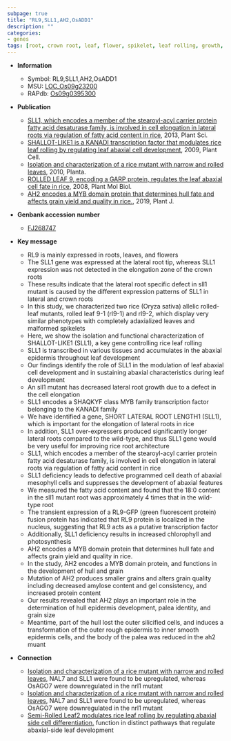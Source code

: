 ```yaml
---
subpage: true
title: "RL9,SLL1,AH2,OsADD1"
description: ""
categories:
- genes
tags: [root, crown root, leaf, flower, spikelet, leaf rolling, growth, transcription factor, lateral root, cell death, photosynthesis, architecture, crown, cell elongation, leaf development, root architecture, grain, development, grain yield, yield, grain size, palea, quality, epidermis, grain quality]
---
```


* **Information**  
    + Symbol: RL9,SLL1,AH2,OsADD1  
    + MSU: [LOC_Os09g23200](http://rice.plantbiology.msu.edu/cgi-bin/ORF_infopage.cgi?orf=LOC_Os09g23200)  
    + RAPdb: [Os09g0395300](http://rapdb.dna.affrc.go.jp/viewer/gbrowse_details/irgsp1?name=Os09g0395300)  

* **Publication**  
    + [SLL1, which encodes a member of the stearoyl-acyl carrier protein fatty acid desaturase family, is involved in cell elongation in lateral roots via regulation of fatty acid content in rice](http://www.ncbi.nlm.nih.gov/pubmed?term=SLL1,+which+encodes+a+member+of+the+stearoyl-acyl+carrier+protein+fatty+acid+desaturase+family,+is+involved+in+cell+elongation+in+lateral+roots+via+regulation+of+fatty+acid+content+in+rice%5BTitle%5D), 2013, Plant Sci.
    + [SHALLOT-LIKE1 is a KANADI transcription factor that modulates rice leaf rolling by regulating leaf abaxial cell development](http://www.ncbi.nlm.nih.gov/pubmed?term=SHALLOT-LIKE1+is+a+KANADI+transcription+factor+that+modulates+rice+leaf+rolling+by+regulating+leaf+abaxial+cell+development%5BTitle%5D), 2009, Plant Cell.
    + [Isolation and characterization of a rice mutant with narrow and rolled leaves](http://www.ncbi.nlm.nih.gov/pubmed?term=Isolation+and+characterization+of+a+rice+mutant+with+narrow+and+rolled+leaves%5BTitle%5D), 2010, Planta.
    + [ROLLED LEAF 9, encoding a GARP protein, regulates the leaf abaxial cell fate in rice](http://www.ncbi.nlm.nih.gov/pubmed?term=ROLLED+LEAF+9,+encoding+a+GARP+protein,+regulates+the+leaf+abaxial+cell+fate+in+rice%5BTitle%5D), 2008, Plant Mol Biol.
    + [AH2 encodes a MYB domain protein that determines hull fate and affects grain yield and quality in rice.](http://www.ncbi.nlm.nih.gov/pubmed?term=AH2+encodes+a+MYB+domain+protein+that+determines+hull+fate+and+affects+grain+yield+and+quality+in+rice.%5BTitle%5D), 2019, Plant J.

* **Genbank accession number**  
    + [FJ268747](http://www.ncbi.nlm.nih.gov/nuccore/FJ268747)

* **Key message**  
    + RL9 is mainly expressed in roots, leaves, and flowers
    + The SLL1 gene was expressed at the lateral root tip, whereas SLL1 expression was not detected in the elongation zone of the crown roots
    + These results indicate that the lateral root specific defect in sll1 mutant is caused by the different expression patterns of SLL1 in lateral and crown roots
    + In this study, we characterized two rice (Oryza sativa) allelic rolled-leaf mutants, rolled leaf 9-1 (rl9-1) and rl9-2, which display very similar phenotypes with completely adaxialized leaves and malformed spikelets
    + Here, we show the isolation and functional characterization of SHALLOT-LIKE1 (SLL1), a key gene controlling rice leaf rolling
    + SLL1 is transcribed in various tissues and accumulates in the abaxial epidermis throughout leaf development
    + Our findings identify the role of SLL1 in the modulation of leaf abaxial cell development and in sustaining abaxial characteristics during leaf development
    + An sll1 mutant has decreased lateral root growth due to a defect in the cell elongation
    + SLL1 encodes a SHAQKYF class MYB family transcription factor belonging to the KANADI family
    + We have identified a gene, SHORT LATERAL ROOT LENGTH1 (SLL1), which is important for the elongation of lateral roots in rice
    + In addition, SLL1 over-expressers produced significantly longer lateral roots compared to the wild-type, and thus SLL1 gene would be very useful for improving rice root architecture
    + SLL1, which encodes a member of the stearoyl-acyl carrier protein fatty acid desaturase family, is involved in cell elongation in lateral roots via regulation of fatty acid content in rice
    + SLL1 deficiency leads to defective programmed cell death of abaxial mesophyll cells and suppresses the development of abaxial features
    + We measured the fatty acid content and found that the 18:0 content in the sll1 mutant root was approximately 4 times that in the wild-type root
    + The transient expression of a RL9-GFP (green fluorescent protein) fusion protein has indicated that RL9 protein is localized in the nucleus, suggesting that RL9 acts as a putative transcription factor
    + Additionally, SLL1 deficiency results in increased chlorophyll and photosynthesis
    + AH2 encodes a MYB domain protein that determines hull fate and affects grain yield and quality in rice.
    + In the study, AH2 encodes a MYB domain protein, and functions in the development of hull and grain
    + Mutation of AH2 produces smaller grains and alters grain quality including decreased amylose content and gel consistency, and increased protein content
    + Our results revealed that AH2 plays an important role in the determination of hull epidermis development, palea identity, and grain size
    + Meantime, part of the hull lost the outer silicified cells, and induces a transformation of the outer rough epidermis to inner smooth epidermis cells, and the body of the palea was reduced in the ah2 muant

* **Connection**  
    + [Isolation and characterization of a rice mutant with narrow and rolled leaves](http://www.ncbi.nlm.nih.gov/pubmed?term=Isolation+and+characterization+of+a+rice+mutant+with+narrow+and+rolled+leaves%5BTitle%5D), NAL7 and SLL1 were found to be upregulated, whereas OsAGO7 were downregulated in the nrl1 mutant
    + [Isolation and characterization of a rice mutant with narrow and rolled leaves](http://www.ncbi.nlm.nih.gov/pubmed?term=Isolation+and+characterization+of+a+rice+mutant+with+narrow+and+rolled+leaves%5BTitle%5D), NAL7 and SLL1 were found to be upregulated, whereas OsAGO7 were downregulated in the nrl1 mutant
    + [Semi-Rolled Leaf2 modulates rice leaf rolling by regulating abaxial side cell differentiation.](RL9) function in distinct pathways that regulate abaxial-side leaf development



